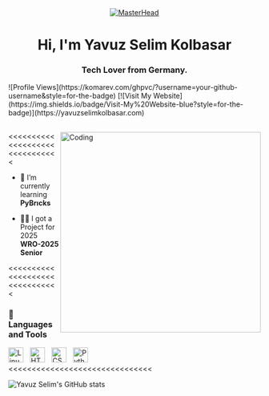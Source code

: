 <div align="center">
  <a href="https://yavuzselimkolbasar.io">
    <img src="https://c.tenor.com/XgAG1LXjpcYAAAAd/apartamento-qualquer-banner-banner.gif" alt="MasterHead">
  </a>
</div>

<h1 align="center">Hi, I'm Yavuz Selim Kolbasar</h1>
<h3 align="center">Tech Lover from Germany.</h3>
![Profile Views](https://komarev.com/ghpvc/?username=your-github-username&style=for-the-badge)
[![Visit My Website](https://img.shields.io/badge/Visit-My%20Website-blue?style=for-the-badge)](https://yavuzselimkolbasar.com)



##

<img align="right" alt="Coding" width="400" src="https://adeels.ca/assets/images/github.gif">

<<<<<<<<<<<<<<<<<<<<<<<<<<<<<<<

- 🌱 I’m currently learning **PyBrıcks**

- 👨‍💻 I got a Project for 2025 **WRO-2025 Senior**


<<<<<<<<<<<<<<<<<<<<<<<<<<<<<<<

### 🧰 Languages and Tools

<img align="left" alt="Linux" width="30px" style="padding-right:10px;" src="https://cdn.jsdelivr.net/gh/devicons/devicon/icons/linux/linux-original.svg" />
<img align="left" alt="HTML" width="30px" style="padding-right:10px;" src="https://cdn.jsdelivr.net/gh/devicons/devicon/icons/html5/html5-plain.svg" />
<img align="left" alt="CSS" width="30px" style="padding-right:10px;" src="https://cdn.jsdelivr.net/gh/devicons/devicon/icons/css3/css3-plain.svg" />
<img align="left" alt="Python" width="30px" style="padding-right:10px;" src="https://cdn.jsdelivr.net/gh/devicons/devicon/icons/python/python-plain.svg" />
<br>
<br>
<<<<<<<<<<<<<<<<<<<<<<<<<<<<<<<
<br>

![Yavuz Selim's GitHub stats](https://github-readme-stats.vercel.app/api?username=yavuzselimkolbasar&hide=contribs,prs_icons=true&theme=radical)
